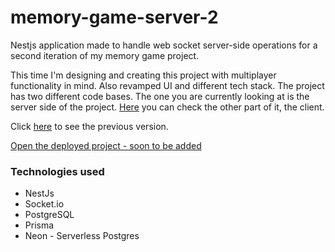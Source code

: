 # memory-game-server-2
Nestjs application made to handle web socket server-side operations for a second iteration of my memory game project.

This time I'm designing and creating this project with multiplayer functionality in mind. Also revamped UI and different tech stack.
The project has two different code bases. The one you are currently looking at is the server side of the project. [Here](https://github.com/kowalowy1234/memory-game-2) you can check the other part of it, the client.

Click [here](https://memory-game-181ba.web.app/) to see the previous version.

[Open the deployed project - soon to be added]()

### Technologies used

- NestJs
- Socket.io
- PostgreSQL
- Prisma
- Neon - Serverless Postgres
